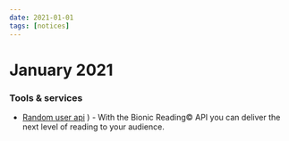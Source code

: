 ```yaml
---
date: 2021-01-01
tags: [notices]
---
```


# January 2021

### Tools & services

* [Random user api](https://randomuser.me/api/) ) - With the Bionic Reading© API you can deliver the next level of reading to your audience.